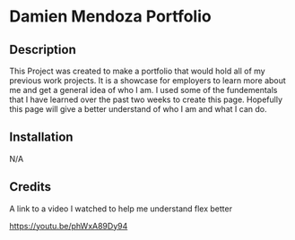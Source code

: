 # Damien Mendoza Portfolio

## Description

This Project was created to make a portfolio that would hold all of my previous work projects. It is a showcase for employers to learn more about me and get a general idea of who I am. I used some of the fundementals that I have learned over the past two weeks to create this page. Hopefully this page will give a better understand of who I am and what I can do. 

## Installation

N/A

## Credits

A link to a video I watched to help me understand flex better

https://youtu.be/phWxA89Dy94